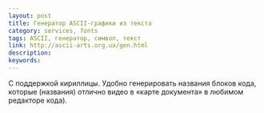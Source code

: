 ```yaml
---
layout: post
title: Генератор ASCII-графики из текста
category: services, fonts
tags: ASCII, генератор, символ, текст
link: http://ascii-arts.org.ua/gen.html
description:
keywords:
---
```


<p>С поддержкой кириллицы. Удобно генерировать названия блоков кода, которые (названия) отлично видео в «карте документа» в любимом редакторе кода).</p>
